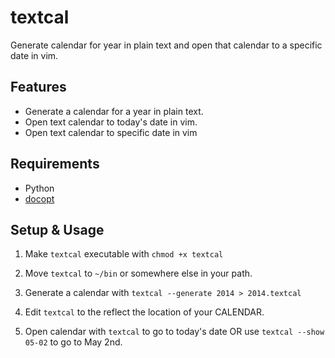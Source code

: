 # textcal

Generate calendar for year in plain text and open that calendar to a specific
date in vim.

## Features

* Generate a calendar for a year in plain text.
* Open text calendar to today's date in vim.
* Open text calendar to specific date in vim

## Requirements

* Python
* [docopt](http://docopt.org/)

## Setup & Usage

1. Make `textcal` executable with `chmod +x textcal`

2. Move `textcal` to `~/bin` or somewhere else in your path.

3. Generate a calendar with `textcal --generate 2014 > 2014.textcal`

4. Edit `textcal` to the reflect the location of your CALENDAR.

5. Open calendar with `textcal` to go to today's date OR use `textcal --show 05-02` to go to May 2nd.
